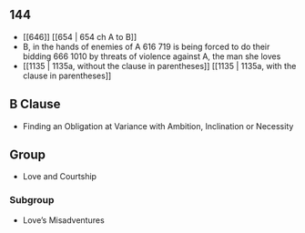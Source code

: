 ## 144
- [[646]] [[654 | 654 ch A to B]] 
- B, in the hands of enemies of A 616 719 is being forced to do their bidding 666 1010 by threats of violence against A, the man she loves
- [[1135 | 1135a, without the clause in parentheses]] [[1135 | 1135a, with the clause in parentheses]] 

## B Clause
- Finding an Obligation at Variance with Ambition, Inclination or Necessity

## Group
- Love and Courtship

### Subgroup
- Love’s Misadventures

